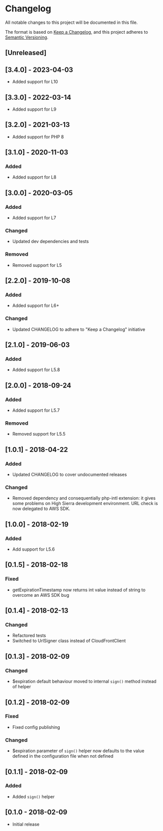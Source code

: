 # Changelog

All notable changes to this project will be documented in this file.

The format is based on [Keep a Changelog](https://keepachangelog.com/en/1.0.0/),
and this project adheres to [Semantic Versioning](https://semver.org/spec/v2.0.0.html).

## [Unreleased]

## [3.4.0] - 2023-04-03

- Added support for L10

## [3.3.0] - 2022-03-14

- Added support for L9

## [3.2.0] - 2021-03-13

- Added support for PHP 8

## [3.1.0] - 2020-11-03

### Added

- Added support for L8

## [3.0.0] - 2020-03-05

### Added

- Added support for L7

### Changed

- Updated dev dependencies and tests

### Removed

- Removed support for L5

## [2.2.0] - 2019-10-08

### Added

- Added support for L6+

### Changed

- Updated CHANGELOG to adhere to "Keep a Changelog" initiative

## [2.1.0] - 2019-06-03

### Added

- Added support for L5.8

## [2.0.0] - 2018-09-24

### Added

- Added support for L5.7

### Removed

- Removed support for L5.5

## [1.0.1] - 2018-04-22

### Added

- Updated CHANGELOG to cover undocumented releases

### Changed

- Removed dependency and consequentially php-intl extension: it gives some problems on High Sierra development environment. URL check is now delegated to AWS SDK.

## [1.0.0] - 2018-02-19

### Added

- Add support for L5.6

## [0.1.5] - 2018-02-18

### Fixed

- getExpirationTimestamp now returns int value instead of string to overcome an AWS SDK bug

## [0.1.4] - 2018-02-13

### Changed

- Refactored tests
- Switched to UrlSigner class instead of CloudFrontClient

## [0.1.3] - 2018-02-09

### Changed

- \$expiration default behaviour moved to internal `sign()` method instead of helper

## [0.1.2] - 2018-02-09

### Fixed

- Fixed config publishing

### Changed

- \$expiration parameter of `sign()` helper now defaults to the value defined in the configuration file when not defined

## [0.1.1] - 2018-02-09

### Added

- Added `sign()` helper

## [0.1.0 - 2018-02-09

- Initial release
